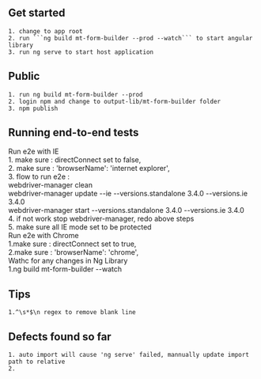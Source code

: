 ## Get started
    1. change to app root  
    2. run ```ng build mt-form-builder --prod --watch``` to start angular library  
    3. run ng serve to start host application  
## Public
    1. run ng build mt-form-builder --prod  
    2. login npm and change to output-lib/mt-form-builder folder  
    3. npm publish  
## Running end-to-end tests
Run e2e with IE  
    1. make sure : directConnect set to false,  
    2. make sure : 'browserName': 'internet explorer',  
    3. flow to run e2e :  
        webdriver-manager clean  
        webdriver-manager update --ie --versions.standalone 3.4.0 --versions.ie 3.4.0  
        webdriver-manager start --versions.standalone 3.4.0 --versions.ie 3.4.0  
    4. if not work stop webdriver-manager, redo above steps  
    5. make sure all IE mode set to be protected  
Run e2e with Chrome  
    1.make sure : directConnect set to true,  
    2.make sure : 'browserName': 'chrome',  
Wathc for any changes in Ng Library  
    1.ng build mt-form-builder --watch  
## Tips
    1.^\s*$\n regex to remove blank line
## Defects found so far
    1. auto import will cause 'ng serve' failed, mannually update import path to relative  
    2.
